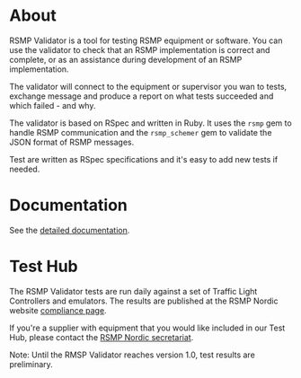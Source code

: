# About
RSMP Validator is a tool for testing RSMP equipment or software. You can use the validator to check that an RSMP implementation is correct and complete, or as an assistance during development of an RSMP implementation.

The validator will connect to the equipment or supervisor you wan to tests, exchange message and produce a report on what tests succeeded and which failed - and why.

The validator is based on RSpec and written in Ruby. It uses the `rsmp` gem to handle RSMP communication and the `rsmp_schemer` gem to validate the JSON format of RSMP messages.

Test are written as RSpec specifications and it's easy to add new tests if needed.

# Documentation
See the [detailed documentation](https://rsmp-nordic.github.io/rsmp_validator/).

# Test Hub
The RSMP Validator tests are run daily against a set of Traffic Light Controllers and emulators. The results are published at the RSMP Nordic website [compliance page](https://rsmp-nordic.org/compliance/).

If you're a supplier with  equipment that you would like included in our Test Hub, please contact the [RSMP Nordic secretariat](https://rsmp-nordic.org/contact/).

Note: Until the RMSP Validator reaches version 1.0, test results are preliminary.

